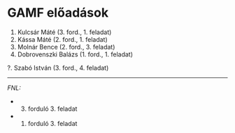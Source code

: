 # GAMF előadások

1. Kulcsár Máté (3. ford., 1. feladat)
2. Kássa Máté (2. ford., 1. feladat)
3. Molnár Bence (2. ford., 3. feladat)
4. Dobrovenszki Balázs (1. ford., 1. feladat)

?. Szabó István (3. ford., 4. feladat)

---

*FNL:*
- 3. forduló 3. feladat
- 1. forduló 3. feladat
